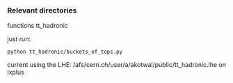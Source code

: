 ### Relevant directories
functions 
tt_hadronic

just run:

`python tt_hadronic/buckets_of_tops.py `


current using the LHE: 
/afs/cern.ch/user/a/akotwal/public/tt_hadronic.lhe on lxplus

